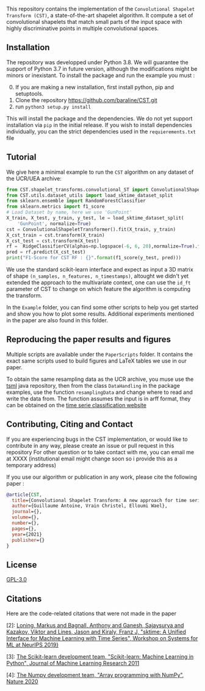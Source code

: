 This repository contains the implementation of the `Convolutional Shapelet Transform (CST)`, a state-of-the-art shapelet algorithm.
It compute a set of convolutional shapelets that match small parts of the input space with highly discriminative points in multiple convolutional spaces.

## Installation

The repository was developped under Python 3.8. We will guarantee the support of Python 3.7 in future version, although the modifications might be minors or inexistant. 
To install the package and run the example you must :

0. If you are making a new installation, first install python, pip and setuptools.
1. Clone the repository https://github.com/baraline/CST.git
3. run `python3 setup.py install`

This will install the package and the dependencies. We do not yet support installation via `pip` in the initial release.
If you wish to install dependencies individually, you can the strict dependencies used in the `requierements.txt` file

## Tutorial
We give here a minimal example to run the `CST` algorithm on any dataset of the UCR/UEA archive:

```python
from CST.shapelet_transforms.convolutional_ST import ConvolutionalShapeletTransformer
from CST.utils.dataset_utils import load_sktime_dataset_split
from sklearn.ensemble import RandomForestClassifier
from sklearn.metrics import f1_score
# Load Dataset by name, here we use 'GunPoint'
X_train, X_test, y_train, y_test, le = load_sktime_dataset_split(
    'GunPoint', normalize=True)
cst = ConvolutionalShapeletTransformer().fit(X_train, y_train)
X_cst_train = cst.transform(X_train)
X_cst_test = cst.transform(X_test)
rf =  RidgeClassifierCV(alphas=np.logspace(-6, 6, 20),normalize=True).fit(X_cst_train, y_train)
pred = rf.predict(X_cst_test)
print("F1-Score for CST RF : {}".format(f1_score(y_test, pred)))
```

We use the standard scikit-learn interface and expect as input a 3D matrix of shape `(n_samples, n_features, n_timestamps)`, altought we didn't yet extended the approach to the multivariate context, one can use the `id_ft` parameter of CST to change on which feature the algorithm is computing the transform.

In the `Example` folder, you can find some other scripts to help you get started and show you how to plot some results. Additional experiments mentioned in the paper are also found in this folder.

## Reproducing the paper results and figures

Multiple scripts are available under the `PaperScripts` folder. It contains the exact same scripts used to build figures and LaTeX tables we use in our paper.

To obtain the same resampling data as the UCR archive, you muse use the [tsml](https://github.com/uea-machine-learning/tsml/blob/master/src/main/java/examples/DataHandling.java) java repository, then from the class `DataHandling` in the package examples, use the function `resamplingData` and change where to read and write the data from. 
The function assumes the input is in arff format, they can be obtained on the [time serie classification website](http://www.timeseriesclassification.com/)

## Contributing, Citing and Contact

If you are experiencing bugs in the CST implementation, or would like to contribute in any way, please create an issue or pull request in this repository
For other question or to take contact with me, you can email me at XXXX (institutional email might change soon so i provide this as a temporary address)

If you use our algorithm or publication in any work, please cite the following paper :
```bibtex
@article{CST,
  title={Convolutional Shapelet Transform: A new approach for time series shapelets},
  author={Guillaume Antoine, Vrain Christel, Elloumi Wael},
  journal={},
  volume={},
  number={},
  pages={},
  year={2021}
  publisher={}
}
```
## License
[GPL-3.0](https://www.gnu.org/licenses/gpl-3.0.en.html)

## Citations
Here are the code-related citations that were not made in the paper

[2]: [Loning, Markus and Bagnall, Anthony and Ganesh, Sajaysurya and Kazakov, Viktor and Lines, Jason and Kiraly, Franz J, "sktime: A Unified Interface for Machine Learning with Time Series", Workshop on Systems for ML at NeurIPS 2019}](https://www.sktime.org/en/latest/)


[3]: [The Scikit-learn development team, "Scikit-learn: Machine Learning in Python", Journal of Machine Learning Research 2011](https://scikit-learn.org/stable/)


[4]: [The Numpy development team, "Array programming with NumPy", Nature 2020](https://numpy.org/)

